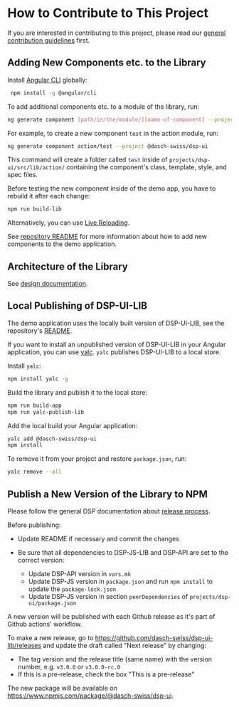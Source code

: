 # How to Contribute to This Project

If you are interested in contributing to this project,
please read our [general contribution guidelines](https://docs.dasch.swiss/developers/dsp/contribution/) first.

## Adding New Components etc. to the Library

Install [Angular CLI](https://angular.io/cli) globally:

```bash
 npm install -g @angular/cli
```

To add additional components etc. to a module of the library, run:

```bash
ng generate component [path/in/the/module/][name-of-component] --project @dasch-swiss/dsp-ui
```

For example, to create a new component `test` in the action module, run:

```bash
ng generate component action/test --project @dasch-swiss/dsp-ui
```

This command will create a folder called `test` inside of `projects/dsp-ui/src/lib/action/`
containing the component's class, template, style, and spec files.

Before testing the new component inside of the demo app, you have to rebuild it after each change:

```bash
npm run build-lib
```

Alternatively, you can use [Live Reloading](https://github.com/dasch-swiss/dsp-ui-lib/blob/wip/dsp-1104-docs/README.md#run-the-application-locally-in-dev-mode-with-live-reloading).

See [repository README](../../README.md#add-a-new-component-to-the-demo-application)
for more information about how to add new components to the demo application.

## Architecture of the Library

See [design documentation](./design-documentation.md).

## Local Publishing of DSP-UI-LIB

The demo application uses the locally built version of DSP-UI-LIB, see the repository's [README](../../README.md#structure-of-this-project).

If you want to install an unpublished version of DSP-UI-LIB in your Angular application, you can use [yalc](https://www.npmjs.com/package/yalc).
`yalc` publishes DSP-UI-LIB to a local store.

Install `yalc`:

```bash
npm install yalc -g
```

Build the library and publish it to the local store:

```bash
npm run build-app
npm run yalc-publish-lib
```

Add the local build your Angular application:

```bash
yalc add @dasch-swiss/dsp-ui
npm install
```

To remove it from your project and restore `package.json`, run:

```bash
yalc remove --all
```

## Publish a New Version of the Library to NPM

Please follow the general DSP documentation about [release process](https://docs.dasch.swiss/developers/dsp/contribution/#prepare-release).

Before publishing:

- Update README if necessary and commit the changes

- Be sure that all dependencies to DSP-JS-LIB and DSP-API are set to the correct version:
  - Update DSP-API version in `vars.mk`
  - Update DSP-JS version in `package.json` and run `npm install` to update the `package-lock.json`
  - Update DSP-JS version in section `peerDependencies` of `projects/dsp-ui/package.json`

A new version will be published with each Github release as it's part of Github actions' workflow.

To make a new release, go to <https://github.com/dasch-swiss/dsp-ui-lib/releases> and update the draft called "Next release" by changing:

- The tag version and the release title (same name) with the version number, e.g. `v3.0.0` or `v3.0.0-rc.0`
- If this is a pre-release, check the box "This is a pre-release"

The new package will be available on <https://www.npmjs.com/package/@dasch-swiss/dsp-ui>.
